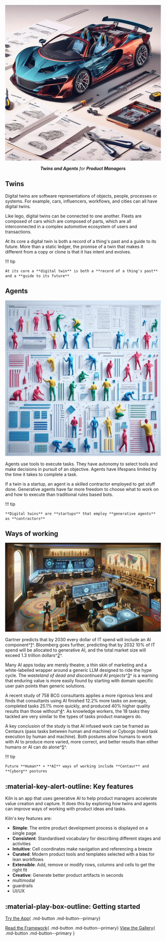 <p align="center">
  <a><img src="assets\car_1.jpg" alt="Kiln"></a>
</p>
<p align="center">
    <em><b>Twins and Agents</b> for <b>Product Managers</b></em>
</p>

## Twins

Digital twins are software representations of objects, people, processes or systems. For example, cars, influencers, workflows, and cities can all have digital twins.

Like lego, digital twins can be connected to one another. Fleets are composed of cars which are composed of parts, which are all interconnected in a complex automotive ecosystem of users and transactions.

At its core a digital twin is both a record of a thing's past and a guide to its future. More than a static ledger, the promise of a twin that makes it different from a copy or clone is that it has intent and evolves.

!!! tip

    At its core a **digital twin** is both a **record of a thing's past** and a **guide to its future**

## Agents

![Agents](assets/clones_1.jpg)

Agents use tools to execute tasks. They have autonomy to select tools and make decisions in pursuit of an objective. Agents have lifespans limited by the time it takes to complete a task.

If a twin is a startup, an agent is a skilled contractor employed to get stuff done. Generative agents have far more freedom to choose what to work on and how to execute than traditional rules based bots.

!!! tip

    **Digital twins** are **startups** that employ **generative agents** as **contractors**

## Ways of working

![Anthropology](assets/anthropology_1.png)

Gartner predicts that by 2030 every dollar of IT spend will include an AI component^[1](https://www.gartner.com/en/podcasts/thinkcast/inside-the-gartner-top-strategic-technology-trends-for-2024)^. Bloomberg goes further, predicting that by 2032 10% of IT spend will be allocated to generative AI, and the total market size will exceed 1.3 trillion dollars^[2](https://www.bloomberg.com/company/press/generative-ai-to-become-a-1-3-trillion-market-by-2032-research-finds/)^.

Many AI apps today are merely theatre; a thin skin of marketing and a white-labelled wrapper around a generic LLM designed to ride the hype cycle. The _wasteland of dead and discontinued AI projects_^[3](https://dang.ai/ai-graveyard)^ is a warning that enduring value is more easily found by starting with domain specific user pain points than generic solutions.

A recent study of 758 BCG consultants applies a more rigorous lens and finds that consultants using AI finished 12.2% more tasks on average, completed tasks 25.1% more quickly, and produced 40% higher quality results than those without^[4](https://papers.ssrn.com/sol3/papers.cfm?abstract_id=4573321)^. As knowledge workers, the 18 tasks they tackled are very similar to the types of tasks product managers do.

A key conclusion of the study is that AI infused work can be framed as Centaurs (pass tasks between human and machine) or Cyborgs (meld task execution by human and machine). Both postures allow humans to work with AI to produce more varied, more correct, and better results than either humans or AI can do alone^[5](https://www.oneusefulthing.org/p/centaurs-and-cyborgs-on-the-jagged)^.

!!! tip

    Future **Human** + **AI** ways of working include **Centaur** and **Cyborg** postures

## :material-key-alert-outline: Key features

Kiln is an app that uses generative AI to help product managers accelerate value creation and capture. It does this by exploring how twins and agents can improve ways of working with product ideas and tasks.

Kiln's key features are:

- **Simple**: The entire product development process is displayed on a single page
- **Consistent**: Standardised vocabulary for describing different stages and activities
- **Intuitive**: Cell coordinates make navigation and referencing a breeze
- **Curated**: Modern product tools and templates selected with a bias for lean workflows
- **Extensible**: Add, remove or modify rows, columns and cells to get the right fit
- **Creative**: Generate better product artifacts in seconds
- multimodal
- guardrails
- UI/UX

## :material-play-box-outline: Getting started

[Try the App](https://gridpm.streamlit.app){ .md-button .md-button--primary}

[Read the Framework](framework.md){ .md-button .md-button--primary} [View the Gallery](https://github.com/sarantium/grid){ .md-button .md-button--primary }
